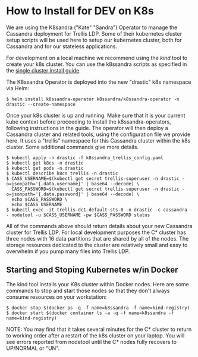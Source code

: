 # How to Install for DEV on K8s

We are using the K8sandra ("Kate" "Sandra") Operator to manage the Cassandra deployment for Trellis LDP. Some of their kubernetes cluster setup scripts will be used here to setup our kubernetes cluster, both for Cassandra and for our stateless applications.

For development on a local machine we recommend using the *kind* tool to create your k8s cluster. You can use the k8ssandra scripts as specified in the [single cluster install guide](https://docs.k8ssandra.io/install/local/single-cluster-helm/).

The K8ssandra Operator is deployed into the new "drastic" k8s namespace via Helm:

```
$ helm install k8ssandra-operator k8ssandra/k8ssandra-operator -n drastic --create-namespace
```

Once your k8s cluster is up and running. Make sure that it is your current kube context before proceeding to install the k8ssandra-operators, following instructions in the guide. The operator will then deploy a Cassandra cluster and related tools, using the configuration file we provide here. It uses a "trellis" namespace for this Cassandra cluster within the k8s cluster. Some additional commands give more details.

```
$ kubectl apply -n drastic -f k8ssandra_trellis_config.yaml 
$ kubectl get k8cs -n drastic
$ kubectl get pods -n drastic
$ kubectl describe k8cs trellis -n drastic
$ CASS_USERNAME=$(kubectl get secret trellis-superuser -n drastic -o=jsonpath='{.data.username}' | base64 --decode) \
  CASS_PASSWORD=$(kubectl get secret trellis-superuser -n drastic -o=jsonpath='{.data.password}' | base64 --decode) \
  echo $CASS_PASSWORD \
  echo $CASS_USERNAME
$ kubectl exec -it trellis-dc1-default-sts-0 -n drastic -c cassandra -- nodetool -u $CASS_USERNAME -pw $CASS_PASSWORD status
```

All of the commands above should return details about your new Cassandra cluster for Trellis LDP. For local development purposes the C* cluster has three nodes with 16 data partitions that are shared by all of the nodes. The storage resources dedicated to the cluster are relatively small and easy to overwhelm if you pump many files into Trellis LDP.

## Starting and Stoping Kubernetes w/in Docker

The kind tool installs your K8s cluster within Docker nodes. Here are some commands to stop and start those nodes so that they don't always consume resources on your workstation:

```
$ docker stop $(docker ps -q -f name=k8ssandra -f name=kind-registry)
$ docker start $(docker container ls -a -q -f name=k8ssandra -f name=kind-registry)
```

NOTE: You may find that it takes several minutes for the C* cluster to return to working order after a restart of the k8s cluster on your laptop. You will see errors reported from nodetool until the C* nodes fully recovers to UP/NORMAL or "UN".